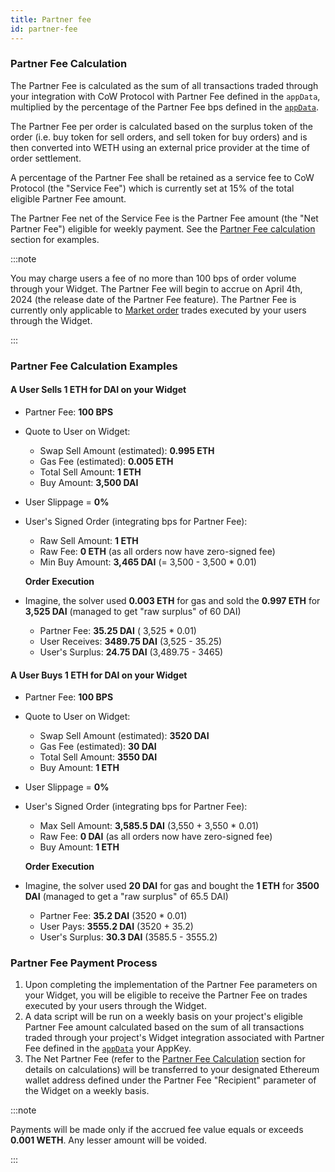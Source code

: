 ```yaml
---
title: Partner fee
id: partner-fee
---
```


### Partner Fee Calculation

The Partner Fee is calculated as the sum of all transactions traded through your integration with CoW Protocol with Partner
Fee defined in the `appData`, multiplied by the percentage of the Partner Fee bps defined in
the [`appData`](/cow-protocol/reference/core/intents/app-data).

The Partner Fee per order is calculated based on the surplus token of the order (i.e. buy token for sell orders, and
sell token for buy orders) and is then converted into WETH using an external price provider at the time of order settlement.

A percentage of the Partner Fee shall be retained as a service fee to CoW Protocol (the "Service Fee") which is
currently set at 15% of the total eligible Partner Fee amount.

The Partner Fee net of the Service Fee is the Partner Fee amount (the "Net Partner Fee") eligible for weekly payment.
See the [Partner Fee calculation](#partner-fee-calculation-examples) section for examples.

:::note

You may charge users a fee of no more than 100 bps of order volume through your Widget. 
The Partner Fee will begin to accrue on April 4th, 2024 (the release date of the Partner Fee feature).
The Partner Fee is currently only applicable to [Market order](https://docs.cow.fi/cow-protocol/concepts/order-types/market-orders) trades executed by your users through the Widget.

:::

### Partner Fee Calculation Examples

#### A User Sells 1 ETH for DAI on your Widget

- Partner Fee: **100 BPS**
- Quote to User on Widget:
  - Swap Sell Amount (estimated): **0.995 ETH**
  - Gas Fee (estimated): **0.005 ETH**
  - Total Sell Amount: **1 ETH**
  - Buy Amount: **3,500 DAI**
- User Slippage = **0%**
- User's Signed Order (integrating bps for Partner Fee):
  - Raw Sell Amount: **1 ETH**
  - Raw Fee: **0 ETH** (as all orders now have zero-signed fee)
  - Min Buy Amount: **3,465 DAI** (= 3,500 - 3,500 * 0.01)

  **Order Execution**

- Imagine, the solver used **0.003 ETH** for gas and sold the **0.997 ETH** for **3,525 DAI** (managed to get "raw surplus" of 60 DAI)
  - Partner Fee: **35.25 DAI** ( 3,525 * 0.01)
  - User Receives: **3489.75 DAI** (3,525 - 35.25)
  - User's Surplus: **24.75 DAI** (3,489.75 - 3465)
  
#### A User Buys 1 ETH for DAI on your Widget
    
- Partner Fee: **100 BPS**
- Quote to User on Widget:
  - Swap Sell Amount (estimated): **3520 DAI**
  - Gas Fee (estimated): **30 DAI**
  - Total Sell Amount: **3550 DAI**
  - Buy Amount: **1 ETH**
- User Slippage = **0%**
- User's Signed Order (integrating bps for Partner Fee):
  - Max Sell Amount: **3,585.5 DAI** (3,550 + 3,550 * 0.01)
  - Raw Fee: **0 DAI** (as all orders now have zero-signed fee)
  - Buy Amount: **1 ETH**
      
  **Order Execution**
      
- Imagine, the solver used **20 DAI** for gas and bought the **1 ETH** for **3500 DAI** (managed to get a "raw surplus" of 65.5 DAI)
  - Partner Fee: **35.2 DAI** (3520 * 0.01)
  - User Pays: **3555.2 DAI** (3520 + 35.2)
  - User's Surplus: **30.3 DAI** (3585.5 - 3555.2)

### Partner Fee Payment Process

1. Upon completing the implementation of the Partner Fee parameters on your Widget, you will be eligible to receive the
Partner Fee on trades executed by your users through the Widget.
2. A data script will be run on a weekly basis on your project's eligible Partner Fee amount calculated based on the sum of
all transactions traded through your project's Widget integration associated with Partner Fee defined in the [`appData`](/cow-protocol/reference/core/intents/app-data)
your AppKey.
3. The Net Partner Fee (refer to the [Partner Fee Calculation](#partner-fee-calculation) section for details on calculations) will be transferred to
your designated Ethereum wallet address defined under the Partner Fee "Recipient" parameter of the Widget on a weekly
basis.

:::note

Payments will be made only if the accrued fee value equals or exceeds **0.001 WETH**. Any lesser amount will be voided.

:::
